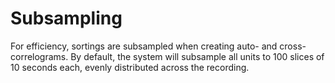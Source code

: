 # Subsampling

For efficiency, sortings are subsampled when creating auto- and cross-correlograms. By default,
the system will subsample all units to 100 slices of 10 seconds each, evenly distributed across
the recording.
